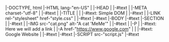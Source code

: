 |-DOCTYPE, html
|-HTML lang-"en-US"
    |    |-HEAD
    |    |-#text
    |    |-META charset-"utf-8"
    |    |-#text
    |    |-TITLE
    |    |   |-#text: Simple DOM
    |    |-#text
    |    |-LINK rel-"stylesheet" href-"style.css"
    |    |-#text
    |-#text
    |-BODY
        |-#text
        |-SECTION
        |   |-#text
        |   |-IMG src-"cat.png" alt-"A cat 'MeMe'"
        |   |-#text
        |   |-P
        |   |-#text: Here we will add a link
        |   |-A href-"https://www.google.com"
        |   |   |-#text: Google Website
        |   |-#text
        |-#text
        |-SCRIPT src-"script.js"
        |-#text








<!-- 

DOM Manipulation 1
    //01: selectElements 
    getElementById()        //const title = document.getElementById('my-id'); //console.log(title)
    getElementByClass()     //const heading = document.getElementByClassName('my-class'); //console.log(heading)
    getElementByTagName()   //const h1 = document.getElementByTagName('h1'); //console.log(h1)
    querySelector()         //const container = document.querySelector('.container'); //console.log(container)
    querySelectorAll()      //const div = document.querySelectorAll('div'); //console.log(div)

    //02: stylingElements
    const container = document.querySelector('.container'); //console.log(container)
    container.style.color = 'red'

    const listItems = document.querySelectorAll('list-items'); //console.log(listItems)
    container.style.fontSize = '2rem';
    for(i=0; i<listItems.length; i++){
        listItems[i].style.fontSize = '2rem'
    }

    //03: creatingElements
    const ul = document.querySelector('ul');
    const li = document.querySelector('li');
    ul.append(li)

    //04: gettingContents
    const firstLi = document.querySelector('.list-items');
    console.log(firstLi.innerText);
    console.log(firstLi.textContent);
    console.log(firstLi.innerHTML);

    //05: modifyingContents
    const ul = document.querySelector('ul');
    const li = document.querySelector('li');
    ul.append(li);
    li.innerText = 'Hello';

    //06: modifying Attributes & Classes
    li.setAttribute('id', 'list-items');
    li.removeAttribute('id');

    const title = document.querySelector('#main-heading');
    console.log(title.getAttribute('id'));

    li.classList.add('list-items');
    li.classList.remove('list-items');
    console.log(li.classList.conains('list-items')); //true or false

    //07: removeElements
    li.remove();


    DOM Manipulation 2
    <html>
        <body>
            <div>
                <h1></h1>
                <ul>
                    <li>Yangon</li>
                </ul>
            </div>
        </body>
    </html>
    // Traverse the DOM
    // Parent Node Traversal
        let ul = document.querySelector('ul');
        console.log(ul.parentNode);     //console.log(ul.parentNode.parentNode);
        console.log(ul.parentelement);  //console.log(ul.parentelement.parentelement);

        const html = document.documentElement;
        console.log(html);
        console.log(html.parentNode);
        console.log(html.parentElement);

    	Types of Nodes: There are different types of nodes in the DOM, including:
        •	Element Nodes: Represent HTML elements like <div>, <p>, etc.
        •	Text Nodes: Represent the text content inside an element.
        •	Attribute Nodes: Represent the attributes of an element like class, id, etc.
        •	Comment Nodes: Represent comments in the HTML code.
        •	Document Nodes: The root node that represents the entire document.
    
    // Child Node Traversal
        let ul = document.querySelector('ul');
        console.log(ul.childNodes);
        console.log(ul.firstChild);
        console.log(ul.lastChild);

        ul.childNodes[1].style.backgroundColor = '#333';

        console.log(ul.children); //show html
        console.log(ul.firstElementChild);
        console.log(ul.lastElementChild);

    // Sibling Node Traversal
        let ul = document.querySelector('ul');
        const div = document.querySelector('div');
        console.log(div.childNodes)

        console.log(ul);
        console.log(ul.previousSibling);
        console.log(ul.nextSibling);

        console.log(ul.previousElementSibling);
        console.log(ul.nextElementSibling);
 
-->